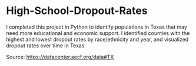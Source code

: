 # High-School-Dropout-Rates
I completed this project in Python to identify populations in Texas that may need more educational and economic support. I identified counties with the highest and lowest dropout rates by race/ethnicity and year, and visualized dropout rates over time in Texas.

Source:  https://datacenter.aecf.org/data#TX
